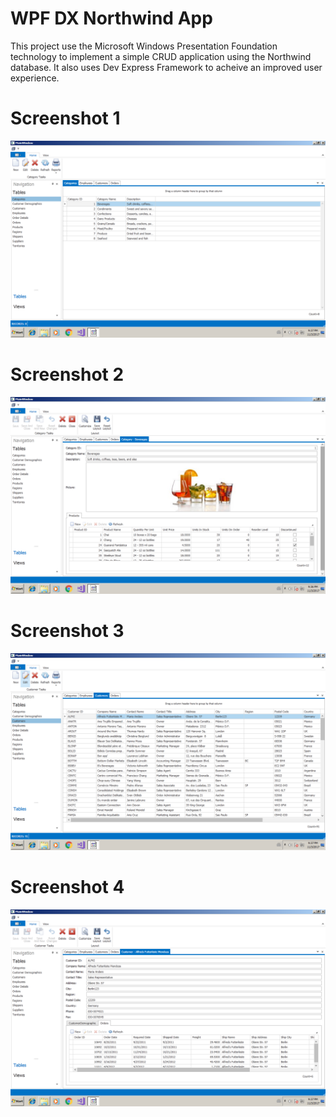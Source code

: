 # WPF DX Northwind App

This project use the Microsoft Windows Presentation Foundation technology to implement a simple CRUD application using the Northwind database. It also uses Dev Express Framework to acheive an improved user experience. 


# Screenshot 1
![Categories List](https://raw.githubusercontent.com/pavelnunez/wpf-dx-northwind-app/master/wpf_dx_project_screenshot_1.png)

# Screenshot 2
![Category Update Record](https://raw.githubusercontent.com/pavelnunez/wpf-dx-northwind-app/master/wpf_dx_project_screenshot_2.png)

# Screenshot 3
![Customers List](https://raw.githubusercontent.com/pavelnunez/wpf-dx-northwind-app/master/wpf_dx_project_screenshot_3.png)

# Screenshot 4
![Customer Update Record](https://raw.githubusercontent.com/pavelnunez/wpf-dx-northwind-app/master/wpf_dx_project_screenshot_4.png)

